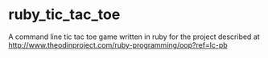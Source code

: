# ruby_tic_tac_toe
A command line tic tac toe game written in ruby for the project described at http://www.theodinproject.com/ruby-programming/oop?ref=lc-pb

